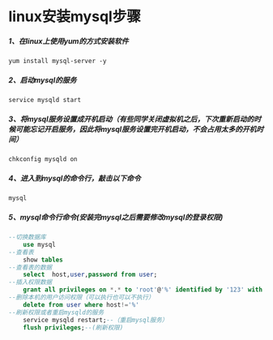 # linux安装mysql步骤

##### 1、在linux上使用yum的方式安装软件

```
yum install mysql-server -y
```

##### 2、启动mysql的服务

```
service mysqld start
```

##### 3、将mysql服务设置成开机启动（有些同学关闭虚拟机之后，下次重新启动的时候可能忘记开启服务，因此将mysql服务设置完开机启动，不会占用太多的开机时间）

```
chkconfig mysqld on
```

##### 4、进入到mysql的命令行，敲击以下命令

```
mysql
```

##### 5、mysql命令行命令(安装完mysql之后需要修改mysql的登录权限)

```sql
--切换数据库
	use mysql
--查看表
	show tables
--查看表的数据
	select  host,user,password from user;
--插入权限数据
	grant all privileges on *.* to 'root'@'%' identified by '123' with grant option
--删除本机的用户访问权限（可以执行也可以不执行）	
	delete from user where host!='%'
--刷新权限或者重启mysqld的服务
	service mysqld restart;--（重启mysql服务）
	flush privileges;--(刷新权限)	
```

